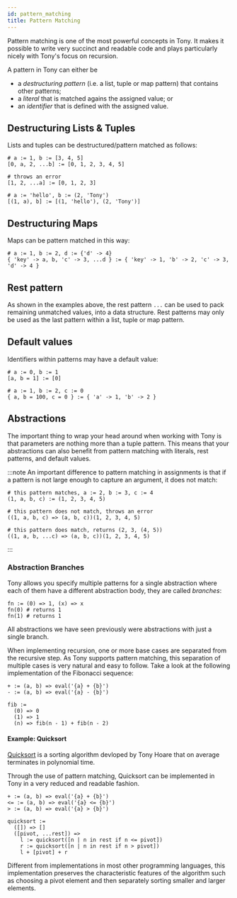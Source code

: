 ```yaml
---
id: pattern_matching
title: Pattern Matching
---
```


Pattern matching is one of the most powerful concepts in Tony. It makes it possible to write very succinct and readable code and plays particularly nicely with Tony's focus on recursion.

A pattern in Tony can either be

* a _destructuring pattern_ (i.e. a list, tuple or map pattern) that contains other patterns;
* a _literal_ that is matched agains the assigned value; or
* an _identifier_ that is defined with the assigned value.

## Destructuring Lists & Tuples

Lists and tuples can be destructured/pattern matched as follows:

```tn
# a := 1, b := [3, 4, 5]
[0, a, 2, ...b] := [0, 1, 2, 3, 4, 5]

# throws an error
[1, 2, ...a] := [0, 1, 2, 3]

# a := 'hello', b := (2, 'Tony')
[(1, a), b] := [(1, 'hello'), (2, 'Tony')]
```

## Destructuring Maps

Maps can be pattern matched in this way:

```tn
# a := 1, b := 2, d := {'d' -> 4}
{ 'key' -> a, b, 'c' -> 3, ...d } := { 'key' -> 1, 'b' -> 2, 'c' -> 3, 'd' -> 4 }
```

## Rest pattern

As shown in the examples above, the rest pattern `...` can be used to pack remaining unmatched values, into a data structure. Rest patterns may only be used as the last pattern within a list, tuple or map pattern.

## Default values

Identifiers within patterns may have a default value:

```tn
# a := 0, b := 1
[a, b = 1] := [0]

# a := 1, b := 2, c := 0
{ a, b = 100, c = 0 } := { 'a' -> 1, 'b' -> 2 }
```

## Abstractions

The important thing to wrap your head around when working with Tony is that parameters are nothing more than a tuple pattern.
This means that your abstractions can also benefit from pattern matching with literals, rest patterns, and default values.

:::note
An important difference to pattern matching in assignments is that if a pattern is not large enough to capture an argument, it does not match:

```tn
# this pattern matches, a := 2, b := 3, c := 4
(1, a, b, c) := (1, 2, 3, 4, 5)

# this pattern does not match, throws an error
((1, a, b, c) => (a, b, c))(1, 2, 3, 4, 5)

# this pattern does match, returns (2, 3, (4, 5))
((1, a, b, ...c) => (a, b, c))(1, 2, 3, 4, 5)
```
:::

### Abstraction Branches

Tony allows you specify multiple patterns for a single abstraction where each of them have a different abstraction body, they are called _branches_:

```tn
fn := (0) => 1, (x) => x
fn(0) # returns 1
fn(1) # returns 1
```

All abstractions we have seen previously were abstractions with just a single branch.

When implementing recursion, one or more base cases are separated from the recursive step. As Tony supports pattern matching, this separation of multiple cases is very natural and easy to follow. Take a look at the following implementation of the Fibonacci sequence:

```tn
+ := (a, b) => eval('{a} + {b}')
- := (a, b) => eval('{a} - {b}')

fib :=
  (0) => 0
  (1) => 1
  (n) => fib(n - 1) + fib(n - 2)
```

#### Example: Quicksort

[Quicksort](https://en.wikipedia.org/wiki/Quicksort) is a sorting algorithm devloped by Tony Hoare that on average terminates in polynomial time.

Through the use of pattern matching, Quicksort can be implemented in Tony in a very reduced and readable fashion.

```tn
+ := (a, b) => eval('{a} + {b}')
<= := (a, b) => eval('{a} <= {b}')
> := (a, b) => eval('{a} > {b}')

quicksort :=
  ([]) => []
  ([pivot, ...rest]) =>
    l := quicksort([n | n in rest if n <= pivot])
    r := quicksort([n | n in rest if n > pivot])
    l + [pivot] + r
```

Different from implementations in most other programming languages, this implementation preserves the characteristic features of the algorithm such as choosing a pivot element and then separately sorting smaller and larger elements.

